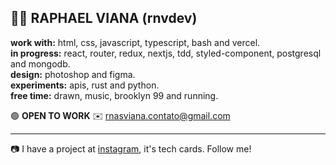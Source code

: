 👨‍🚀 RAPHAEL VIANA (rnvdev) <br>
---
**work with:** html, css, javascript, typescript, bash and vercel.<br>
**in progress:** react, router, redux, nextjs, tdd, styled-component, postgresql and mongodb.<br>
**design:** photoshop and figma.<br>
**experiments:** apis, rust and python.<br>
**free time:** drawn, music, brooklyn 99 and running.<br>

🟢  **OPEN TO WORK**
✉️ rnasviana.contato@gmail.com

---

📷 I have a project at <a href="http://instagram.com/rnvdev>instagram">instagram</a>, it's tech cards. Follow me!
